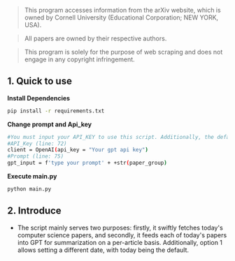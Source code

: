>This program accesses information from the arXiv website, which is owned by Cornell
>University (Educational Corporation; NEW YORK, USA).

>All papers are owned by their respective authors.

>This program is solely for the purpose of web scraping and does not engage in any
>copyright infringement.




## 1. Quick to use

**Install Dependencies**
```bash
pip install -r requirements.txt
```

**Change prompt and Api_key**
```bash
#You must input your API_KEY to use this script. Additionally, the default PROMPT is set to Chinese. If you need another language, please modify it accordingly.
#API_Key (line: 72)
client = OpenAI(api_key = "Your gpt api key")
#Prompt (line: 75)
gpt_input = f'type your prompt' + +str(paper_group)
```

**Execute main.py**
```bash
python main.py
```

## 2. Introduce
- The script mainly serves two purposes: firstly, it swiftly fetches today's computer science papers, and secondly, it feeds each of today's papers into GPT for summarization on a per-article basis. Additionally, option 1 allows setting a different date, with today being the default.
